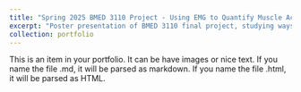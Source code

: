 ```yaml
---
title: "Spring 2025 BMED 3110 Project - Using EMG to Quantify Muscle Activation in Text Neck"
excerpt: "Poster presentation of BMED 3110 final project, studying ways to mitigate and quantify the extent of text neck<br/><img src='/images/500x300.png'>"
collection: portfolio
---
```


This is an item in your portfolio. It can be have images or nice text. If you name the file .md, it will be parsed as markdown. If you name the file .html, it will be parsed as HTML. 
